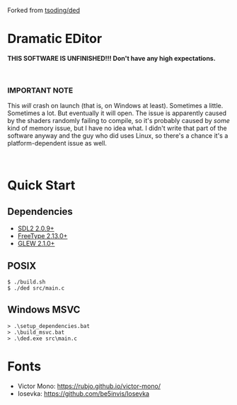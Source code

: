 Forked from [tsoding/ded](https://github.com/tsoding/ded)

# Dramatic EDitor

**THIS SOFTWARE IS UNFINISHED!!! Don't have any high expectations.**

<br/>

### IMPORTANT NOTE

This _will_ crash on launch (that is, on Windows at least). Sometimes a little. Sometimes a lot. But eventually
it will open. The issue is apparently caused by the shaders randomly failing to compile, so it's probably caused
by _some_ kind of memory issue, but I have no idea what. I didn't write that part of the software anyway
and the guy who did uses Linux, so there's a chance it's a platform-dependent issue as well.

<br/>

# Quick Start

## Dependencies

- [SDL2 2.0.9+](https://www.libsdl.org/)
- [FreeType 2.13.0+](https://freetype.org/)
- [GLEW 2.1.0+](https://glew.sourceforge.net/)

## POSIX

```console
$ ./build.sh
$ ./ded src/main.c
```

## Windows MSVC

```console
> .\setup_dependencies.bat
> .\build_msvc.bat
> .\ded.exe src\main.c
```

# Fonts

- Victor Mono: https://rubjo.github.io/victor-mono/
- Iosevka: https://github.com/be5invis/Iosevka
